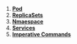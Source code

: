 1. **[Pod](./Pod.md)**
2. **[ReplicaSets](./ReplicaSets.md)**
3. **[Nmaespace](./Namespaces.md)**
4. **[Services](./Services.md)**
5. **[Imperative Commands](./Imperative-Commands.md)**
